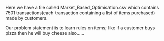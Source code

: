 <p>
Here we have a file called Market_Based_Optimisation.csv which contains 7501 transactions(each transaction containing a list of items purchased) made by customers. 

Our problem statement is to learn rules on items; like if a customer buys pizza then he will buy cheese also......
</p>
